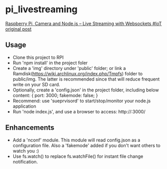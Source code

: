 pi_livestreaming
================

[Raspberry Pi, Camera and Node.js – Live Streaming with Websockets #IoT original post](http://thejackalofjavascript.com/rpi-live-streaming)

Usage
------------
- Clone this project to RPI
- Run 'npm install' in the project foler
- Create a 'img' directory under 'public' folder; or link a Ramdisk(https://wiki.archlinux.org/index.php/Tmpfs) folder to public/img.
  The latter is recommended since that will reduce frequent write on your SD card.
- Optionally, create a 'config.json' in the project folder, including below content:
  {
      port: 3000;
      fakemode: false;
  }
- Recommend: use 'sueprvisord' to start/stop/monitor your node.js application
- Run 'node index.js', and use a browser to access: http://<RPI-address>:3000/

Enhancements
------------
- Add a 'nconf' module. This module will read config.json as a configuration file. Also a 'fakemode' added if you don't want others to watch you :)
- Use fs.watch() to replace fs.watchFile() for instant file change notification.
